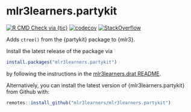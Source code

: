 # mlr3learners.partykit

<!-- badges: start -->

[![R CMD Check via {tic}](https://img.shields.io/github/workflow/status/mlr3learners/mlr3learners.partykit/R%20CMD%20Check%20via%20%7Btic%7D?logo=github&label=R%20CMD%20Check%20via%20{tic}&style=flat-square)](https://github.com/mlr3learners/mlr3learners.partykit/actions)
[![codecov](https://codecov.io/gh/mlr3learners/mlr3learners.partykit/branch/master/graph/badge.svg)](https://codecov.io/gh/mlr3learners/mlr3learners.partykit)
[![StackOverflow](https://img.shields.io/badge/stackoverflow-mlr3-orange.svg)](https://stackoverflow.com/questions/tagged/mlr3)

<!-- badges: end -->

Adds `ctree()` from the {partykit} package to {mlr3}.

Install the latest release of the package via 

```r
install.packages("mlr3learners.partykit")
```

by following the instructions in the [mlr3learners.drat README](https://github.com/mlr3learners/mlr3learners.drat).

Alternatively, you can install the latest version of {mlr3learners.partykit} from Github with:

```r
remotes::install_github("mlr3learners/mlr3learners.partykit")
```
